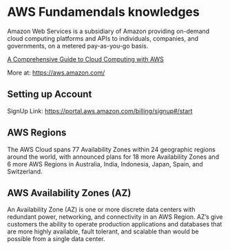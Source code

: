 # AWS Fundamendals knowledges
Amazon Web Services is a subsidiary of Amazon providing on-demand cloud computing platforms and APIs to individuals, companies, and governments, on a metered pay-as-you-go basis. <br>

[A Comprehensive Guide to Cloud Computing with AWS](https://medium.com/javascript-in-plain-english/a-comprehensive-guide-to-cloud-computing-with-aws-9904fd3d99fc?sk=6a386b2141885f834b8fd551cef86817)

More at: https://aws.amazon.com/

## Setting up Account
SignUp Link: https://portal.aws.amazon.com/billing/signup#/start

## AWS Regions
The AWS Cloud spans 77 Availability Zones within 24 geographic regions around the world, with announced plans for 18 more Availability Zones and 6 more AWS Regions in Australia, India, Indonesia, Japan, Spain, and Switzerland.


## AWS Availability Zones (AZ)
An Availability Zone (AZ) is one or more discrete data centers with redundant power, networking, and connectivity in an AWS Region. AZ’s give customers the ability to operate production applications and databases that are more highly available, fault tolerant, and scalable than would be possible from a single data center.

